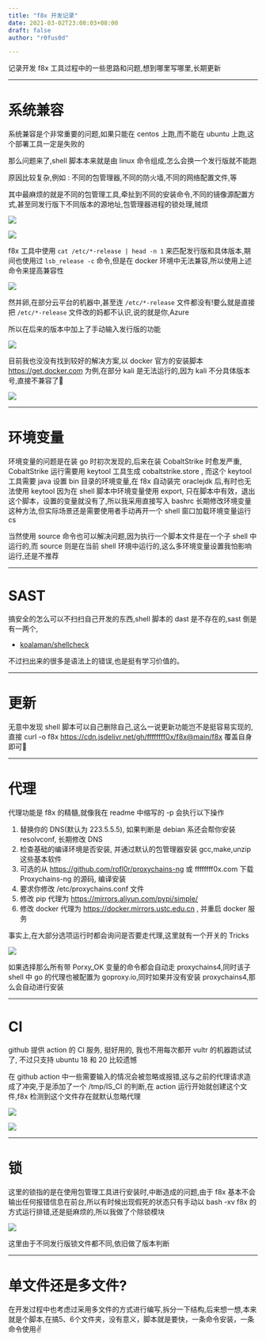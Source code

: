 ```yaml
---
title: "f8x 开发记录"
date: 2021-03-02T23:08:03+08:00
draft: false
author: "r0fus0d"

---
```


记录开发 f8x 工具过程中的一些思路和问题,想到哪里写哪里,长期更新

<!--more-->

---

# 系统兼容

系统兼容是个非常重要的问题,如果只能在 centos 上跑,而不能在 ubuntu 上跑,这个部署工具一定是失败的

那么问题来了,shell 脚本本来就是由 linux 命令组成,怎么会换一个发行版就不能跑

原因比较复杂,例如 : 不同的包管理器,不同的防火墙,不同的网络配置文件,等

其中最麻烦的就是不同的包管理工具,牵扯到不同的安装命令,不同的镜像源配置方式,甚至同发行版下不同版本的源地址,包管理器进程的锁处理,贼烦

![](https://gitee.com/asdasdasd123123/pic/raw/master/blog/3/2.png)

![](https://gitee.com/asdasdasd123123/pic/raw/master/blog/3/3.png)

f8x 工具中使用 `cat /etc/*-release | head -n 1` 来匹配发行版和具体版本,期间也使用过 `lsb_release -c` 命令,但是在 docker 环境中无法兼容,所以使用上述命令来提高兼容性

![](https://gitee.com/asdasdasd123123/pic/raw/master/blog/3/4.png)

然并卵,在部分云平台的机器中,甚至连 `/etc/*-release` 文件都没有!要么就是直接把 `/etc/*-release` 文件改的妈都不认识,说的就是你,Azure

所以在后来的版本中加上了手动输入发行版的功能

![](https://gitee.com/asdasdasd123123/pic/raw/master/blog/3/5.png)

目前我也没没有找到较好的解决方案,以 docker 官方的安装脚本 https://get.docker.com 为例,在部分 kali 是无法运行的,因为 kali 不分具体版本号,直接不兼容了🤣

![](https://gitee.com/asdasdasd123123/pic/raw/master/blog/3/1.png)

---

# 环境变量

环境变量的问题是在装 go 时初次发现的,后来在装 CobaltStrike 时愈发严重, CobaltStrike 运行需要用 keytool 工具生成 cobaltstrike.store , 而这个 keytool 工具需要 java 设置 bin 目录的环境变量,在 f8x 自动装完 oraclejdk 后,有时也无法使用 keytool 因为在 shell 脚本中环境变量使用 export, 只在脚本中有效，退出这个脚本，设置的变量就没有了,所以我采用直接写入 bashrc 长期修改环境变量这种方法,但实际场景还是需要使用者手动再开一个 shell 窗口加载环境变量运行 cs

当然使用 source 命令也可以解决问题,因为执行一个脚本文件是在一个子 shell 中运行的,而 source 则是在当前 shell 环境中运行的,这么多环境变量设置我怕影响运行,还是不推荐

---

# SAST

搞安全的怎么可以不扫扫自己开发的东西,shell 脚本的 dast 是不存在的,sast 倒是有一两个,
- [koalaman/shellcheck](https://github.com/koalaman/shellcheck)

不过扫出来的很多是语法上的错误,也是挺有学习价值的。

---

# 更新

无意中发现 shell 脚本可以自己删除自己,这么一说更新功能岂不是挺容易实现的,直接 curl -o f8x https://cdn.jsdelivr.net/gh/ffffffff0x/f8x@main/f8x 覆盖自身即可🤣

---

# 代理

代理功能是 f8x 的精髓,就像我在 readme 中缩写的 -p 会执行以下操作
1. 替换你的 DNS(默认为 223.5.5.5), 如果判断是 debian 系还会帮你安装 resolvconf, 长期修改 DNS
2. 检查基础的编译环境是否安装, 并通过默认的包管理器安装 gcc,make,unzip 这些基本软件
3. 可选的从 https://github.com/rofl0r/proxychains-ng 或 ffffffff0x.com 下载 Proxychains-ng 的源码, 编译安装
4. 要求你修改 /etc/proxychains.conf 文件
5. 修改 pip 代理为 https://mirrors.aliyun.com/pypi/simple/
6. 修改 docker 代理为 https://docker.mirrors.ustc.edu.cn , 并重启 docker 服务

事实上,在大部分选项运行时都会询问是否要走代理,这里就有一个开关的 Tricks

![](https://gitee.com/asdasdasd123123/pic/raw/master/blog/3/6.png)

如果选择那么所有带 Porxy_OK 变量的命令都会自动走 proxychains4,同时该子 shell 中 go 的代理也被配置为 goproxy.io,同时如果并没有安装 proxychains4,那么会自动进行安装

---

# CI

github 提供 action 的 CI 服务, 挺好用的, 我也不用每次都开 vultr 的机器跑试试了, 不过只支持 ubuntu 18 和 20 比较遗憾

在 github action 中一些需要输入的情况会被忽略或报错,这与之前的代理请求造成了冲突,于是添加了一个 /tmp/IS_CI 的判断,在 action 运行开始就创建这个文件,f8x 检测到这个文件存在就默认忽略代理

![](https://gitee.com/asdasdasd123123/pic/raw/master/blog/3/7.png)

![](https://gitee.com/asdasdasd123123/pic/raw/master/blog/3/8.png)

---

# 锁

这里的锁指的是在使用包管理工具进行安装时,中断造成的问题,由于 f8x 基本不会输出任何报错信息在前台,所以有时候出现假死的状态只有手动以 bash -xv f8x 的方式运行排错,还是挺麻烦的,所以我做了个除锁模块

![](https://gitee.com/asdasdasd123123/pic/raw/master/blog/3/9.png)

这里由于不同发行版锁文件都不同,依旧做了版本判断

---

# 单文件还是多文件?

在开发过程中也考虑过采用多文件的方式进行编写,拆分一下结构,后来想一想,本来就是个脚本,在搞5、6个文件夹，没有意义，脚本就是要快，一条命令安装，一条命令使用✌
